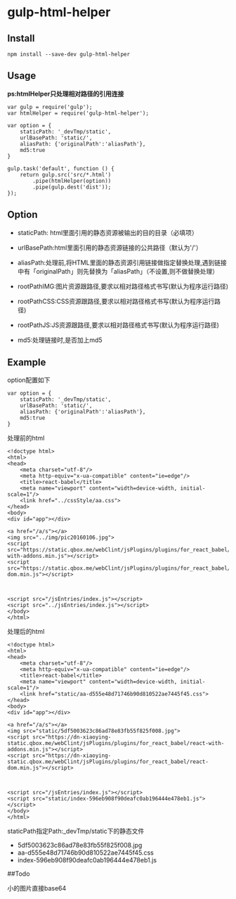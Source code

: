 # gulp-html-helper

## Install

`npm install --save-dev gulp-html-helper `

## Usage

**ps:htmlHelper只处理相对路径的引用连接**

```
var gulp = require('gulp');
var htmlHelper = require('gulp-html-helper');

var option = {
    staticPath: '_devTmp/static',
    urlBasePath: 'static/',
    aliasPath: {'originalPath':'aliasPath'},
    md5:true
}

gulp.task('default', function () {
    return gulp.src('src/*.html')
        .pipe(htmlHelper(option))
        .pipe(gulp.dest('dist'));
});

```

## Option

- staticPath: html里面引用的静态资源被输出的目的目录（必填项）
- urlBasePath:html里面引用的静态资源链接的公共路径（默认为'/'）
- aliasPath:处理前,将HTML里面的静态资源引用链接做指定替换处理,遇到链接中有「originalPath」则先替换为「aliasPath」（不设置,则不做替换处理）
- rootPathIMG:图片资源跟路径,要求以相对路径格式书写(默认为程序运行路径)
- rootPathCSS:CSS资源跟路径,要求以相对路径格式书写(默认为程序运行路径)
- rootPathJS:JS资源跟路径,要求以相对路径格式书写(默认为程序运行路径)


- md5:处理链接时,是否加上md5

## Example



option配置如下

```
var option = {
    staticPath: '_devTmp/static',
    urlBasePath: 'static/',
    aliasPath: {'originalPath':'aliasPath'},
    md5:true
}
```

处理前的html

```
<!doctype html>
<html>
<head>
    <meta charset="utf-8"/>
    <meta http-equiv="x-ua-compatible" content="ie=edge"/>
    <title>react-babel</title>
    <meta name="viewport" content="width=device-width, initial-scale=1"/>
    <link href="../cssStyle/aa.css">
</head>
<body>
<div id="app"></div>

<a href="/a/s"></a>
<img src="../img/pic20160106.jpg">
<script src="https://static.qbox.me/webClint/jsPlugins/plugins/for_react_babel/react-with-addons.min.js"></script>
<script src="https://static.qbox.me/webClint/jsPlugins/plugins/for_react_babel/react-dom.min.js"></script>



<script src="/jsEntries/index.js"></script>
<script src="../jsEntries/index.js"></script>
</body>
</html>

```

处理后的html

```
<!doctype html>
<html>
<head>
    <meta charset="utf-8"/>
    <meta http-equiv="x-ua-compatible" content="ie=edge"/>
    <title>react-babel</title>
    <meta name="viewport" content="width=device-width, initial-scale=1"/>
    <link href="static/aa-d555e48d71746b90d810522ae7445f45.css">
</head>
<body>
<div id="app"></div>

<a href="/a/s"></a>
<img src="static/5df5003623c86ad78e83fb55f825f008.jpg">
<script src="https://dn-xiaoying-static.qbox.me/webClint/jsPlugins/plugins/for_react_babel/react-with-addons.min.js"></script>
<script src="https://dn-xiaoying-static.qbox.me/webClint/jsPlugins/plugins/for_react_babel/react-dom.min.js"></script>



<script src="/jsEntries/index.js"></script>
<script src="static/index-596eb908f90deafc0ab196444e478eb1.js"></script>
</body>
</html>
```

staticPath指定Path:_devTmp/static下的静态文件
- 5df5003623c86ad78e83fb55f825f008.jpg
- aa-d555e48d71746b90d810522ae7445f45.css
- index-596eb908f90deafc0ab196444e478eb1.js


##Todo

小的图片直接base64
